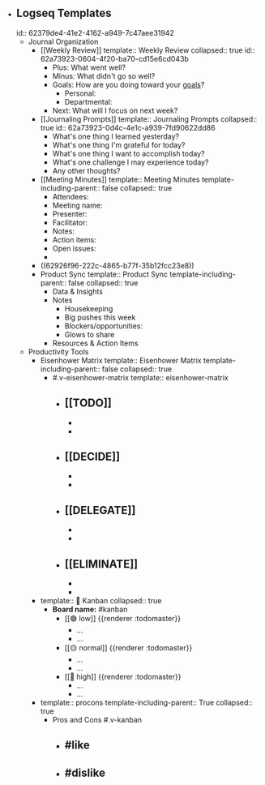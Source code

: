 - ## Logseq Templates
  id:: 62379de4-41e2-4162-a949-7c47aee31942
	- Journal Organization
		- [[Weekly Review]]
		  template:: Weekly Review
		  collapsed:: true
		  id:: 62a73923-0604-4f20-ba70-cd15e6cd043b
			- Plus: What went well?
			- Minus: What didn't go so well?
			- Goals: How are you doing toward your [goals](((62a88f98-9b05-44a6-a6ca-c8cd0f59ff2d)))?
				- Personal:
				- Departmental:
			- Next: What will I focus on next week?
		- [[Journaling Prompts]]
		  template:: Journaling Prompts
		  collapsed:: true
		  id:: 62a73923-0d4c-4e1c-a939-7fd90622dd86
			- What's one thing I learned yesterday?
			- What's one thing I'm grateful for today?
			- What's one thing I want to accomplish today?
			- What's one challenge I may experience today?
			- Any other thoughts?
		- [[Meeting Minutes]]
		  template:: Meeting Minutes
		  template-including-parent:: false
		  collapsed:: true
			- Attendees:
			- Meeting name:
			- Presenter:
			- Facilitator:
			- Notes:
			- Action items:
			- Open issues:
			-
		- ((62926f96-222c-4865-b77f-35b12fcc23e8))
		- Product Sync
		  template:: Product Sync
		  template-including-parent:: false
		  collapsed:: true
			- Data & Insights
			- Notes
				- Housekeeping
				- Big pushes this week
				- Blockers/opportunities:
				- Glows to share
			- Resources & Action Items
	- Productivity Tools
		- Eisenhower Matrix
		  template:: Eisenhower Matrix
		  template-including-parent:: false
		  collapsed:: true
			- #.v-eisenhower-matrix
			  template:: eisenhower-matrix
				- [[TODO]]
					-
					-
					-
				- [[DECIDE]]
					-
					-
					-
				- [[DELEGATE]]
					-
					-
					-
				- [[ELIMINATE]]
					-
					-
					-
		- template:: 🚥 Kanban
		  collapsed:: true
			- **Board name:** #kanban
				- [[🟢 low]]
				  			{{renderer :todomaster}}
					- ...
					- ...
				- [[🟡 normal]]
				  			{{renderer :todomaster}}
					- ...
					- ...
				- [[🔴 high]]
				  			{{renderer :todomaster}}
					- ...
					- ...
		- template:: procons
		  template-including-parent:: True
		  collapsed:: true
			- Pros and Cons #.v-kanban
				- #like
					-
				- #dislike
					-